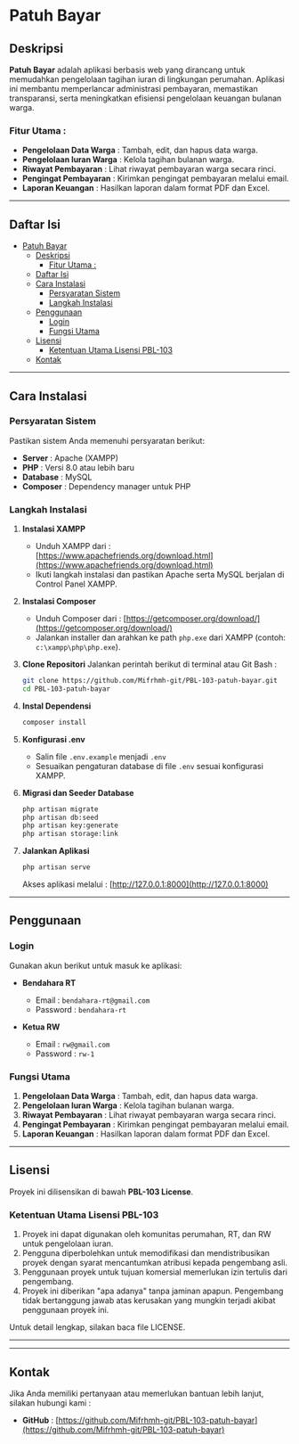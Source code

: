 # Patuh Bayar

## Deskripsi
**Patuh Bayar** adalah aplikasi berbasis web yang dirancang untuk memudahkan pengelolaan tagihan iuran di lingkungan perumahan. Aplikasi ini membantu memperlancar administrasi pembayaran, memastikan transparansi, serta meningkatkan efisiensi pengelolaan keuangan bulanan warga.

### Fitur Utama :
- **Pengelolaan Data Warga** : Tambah, edit, dan hapus data warga.
- **Pengelolaan Iuran Warga** : Kelola tagihan bulanan warga.
- **Riwayat Pembayaran** : Lihat riwayat pembayaran warga secara rinci.
- **Pengingat Pembayaran** : Kirimkan pengingat pembayaran melalui email.
- **Laporan Keuangan** : Hasilkan laporan dalam format PDF dan Excel.

---

## Daftar Isi
- [Patuh Bayar](#patuh-bayar)
  - [Deskripsi](#deskripsi)
    - [Fitur Utama :](#fitur-utama-)
  - [Daftar Isi](#daftar-isi)
  - [Cara Instalasi](#cara-instalasi)
    - [Persyaratan Sistem](#persyaratan-sistem)
    - [Langkah Instalasi](#langkah-instalasi)
  - [Penggunaan](#penggunaan)
    - [Login](#login)
    - [Fungsi Utama](#fungsi-utama)
  - [Lisensi](#lisensi)
    - [Ketentuan Utama Lisensi PBL-103](#ketentuan-utama-lisensi-pbl-103)
  - [Kontak](#kontak)

---

## Cara Instalasi

### Persyaratan Sistem
Pastikan sistem Anda memenuhi persyaratan berikut:
- **Server** : Apache (XAMPP)
- **PHP** : Versi 8.0 atau lebih baru
- **Database** : MySQL
- **Composer** : Dependency manager untuk PHP

### Langkah Instalasi

1. **Instalasi XAMPP**
   - Unduh XAMPP dari : [https://www.apachefriends.org/download.html](https://www.apachefriends.org/download.html)
   - Ikuti langkah instalasi dan pastikan Apache serta MySQL berjalan di Control Panel XAMPP.

2. **Instalasi Composer**
   - Unduh Composer dari : [https://getcomposer.org/download/](https://getcomposer.org/download/)
   - Jalankan installer dan arahkan ke path `php.exe` dari XAMPP (contoh: `c:\xampp\php\php.exe`).

3. **Clone Repositori**
   Jalankan perintah berikut di terminal atau Git Bash :
   ```bash
   git clone https://github.com/Mifrhmh-git/PBL-103-patuh-bayar.git
   cd PBL-103-patuh-bayar
   ```

4. **Instal Dependensi**
   ```bash
   composer install
   ```

5. **Konfigurasi .env**
   - Salin file `.env.example` menjadi `.env`
   - Sesuaikan pengaturan database di file `.env` sesuai konfigurasi XAMPP.

6. **Migrasi dan Seeder Database**
   ```bash
   php artisan migrate
   php artisan db:seed
   php artisan key:generate
   php artisan storage:link
   ```

7. **Jalankan Aplikasi**
   ```bash
   php artisan serve
   ```
   Akses aplikasi melalui : [http://127.0.0.1:8000](http://127.0.0.1:8000)

---

## Penggunaan

### Login
Gunakan akun berikut untuk masuk ke aplikasi:
- **Bendahara RT**  
  - Email : `bendahara-rt@gmail.com`  
  - Password : `bendahara-rt`

- **Ketua RW**  
  - Email : `rw@gmail.com`  
  - Password : `rw-1`

### Fungsi Utama
1. **Pengelolaan Data Warga** : Tambah, edit, dan hapus data warga.
2. **Pengelolaan Iuran Warga** : Kelola tagihan bulanan warga.
3. **Riwayat Pembayaran** : Lihat riwayat pembayaran warga secara rinci.
4. **Pengingat Pembayaran** : Kirimkan pengingat pembayaran melalui email.
5. **Laporan Keuangan** : Hasilkan laporan dalam format PDF dan Excel.

---

## Lisensi
Proyek ini dilisensikan di bawah **PBL-103 License**. 

### Ketentuan Utama Lisensi PBL-103
1. Proyek ini dapat digunakan oleh komunitas perumahan, RT, dan RW untuk pengelolaan iuran.
2. Pengguna diperbolehkan untuk memodifikasi dan mendistribusikan proyek dengan syarat mencantumkan atribusi kepada pengembang asli.
3. Penggunaan proyek untuk tujuan komersial memerlukan izin tertulis dari pengembang.
4. Proyek ini diberikan "apa adanya" tanpa jaminan apapun. Pengembang tidak bertanggung jawab atas kerusakan yang mungkin terjadi akibat penggunaan proyek ini.

Untuk detail lengkap, silakan baca file LICENSE.

---

<!-- ## Kontribusi
Jika Anda ingin berkontribusi dalam pengembangan proyek ini, silakan ikuti langkah berikut :
1. Fork repositori ini.
2. Buat branch fitur baru (`git checkout -b fitur-baru`).
3. Commit perubahan Anda (`git commit -m 'Tambah fitur baru'`).
4. Push ke branch tersebut (`git push origin fitur-baru`).
5. Buat Pull Request. -->

---

## Kontak
Jika Anda memiliki pertanyaan atau memerlukan bantuan lebih lanjut, silakan hubungi kami :
- **GitHub** : [https://github.com/Mifrhmh-git/PBL-103-patuh-bayar](https://github.com/Mifrhmh-git/PBL-103-patuh-bayar)

